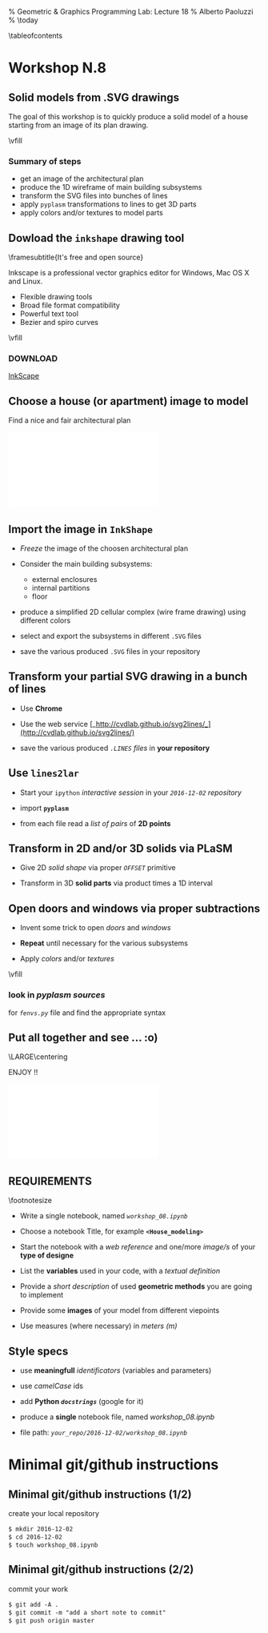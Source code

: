 % Geometric \& Graphics Programming Lab: Lecture 18
% Alberto Paoluzzi
% \today

\tableofcontents

# Workshop N.8 



## Solid models from .SVG drawings

The goal of this workshop is to quickly produce a solid model of a house 
starting from an image of its plan drawing.

\vfill

### Summary of steps

*	get an image of the architectural plan
*	produce the 1D wireframe of main building subsystems
*	transform the  SVG files into bunches of lines 
*	apply `pyplasm` transformations to lines to get 3D parts
*	apply colors and/or textures to model parts





## Dowload the `inkshape` drawing tool 
\framesubtitle{It's free and open source}

Inkscape is a professional vector graphics editor for Windows, Mac OS X and Linux. 


*	Flexible drawing tools
*	Broad file format compatibility
*	Powerful text tool
*	Bezier and spiro curves

\vfill

### DOWNLOAD

[InkScape](https://inkscape.org/en/)




## Choose a house (or apartment) image to model

Find a nice and fair architectural plan

![[*Images from Google*](https://www.google.it/search?q=architectural+drawings&rlz=1C5CHFA_enIT703IT707&espv=2&biw=1406&bih=755&source=lnms&tbm=isch&sa=X&ved=0ahUKEwjNxL_D2tTQAhXICsAKHckEBJAQ_AUIBigB#tbm=isch&q=architectural+drawings+floor+plans)](figure-1.pdf "drawings.pdf")  


## Import the image in `InkShape`

*	_Freeze_ the image of the choosen architectural plan

*	Consider the main building subsystems:
	
	-	external enclosures
	-	internal partitions
	-	floor 
	
*	produce a simplified 2D cellular complex (wire frame drawing) using different colors

*	select and export the subsystems in different `.SVG` files

*	save the various produced `.SVG` files in your repository


## Transform your partial SVG drawing in a bunch of lines


*	Use **Chrome** 

*	Use the web service [_http://cvdlab.github.io/svg2lines/_](http://cvdlab.github.io/svg2lines/)

*	save the various produced _`.LINES` files_ in **your repository**

## Use `lines2lar`

*	Start your `ipython` _interactive session_ in your _`2016-12-02` repository_

*	import **`pyplasm`**

*	from each file read a _list of pairs_ of **2D points**


## Transform in 2D and/or 3D solids via PLaSM

*	Give 2D *solid shape* via proper _`OFFSET`_ primitive

*	Transform in 3D **solid parts** via product times a 1D interval



## Open doors and windows via proper subtractions

*	Invent some trick to open _doors_ and _windows_

* 	**Repeat** until necessary for the various subsystems

*	Apply _colors_ and/or _textures_

\vfill

### look in _pyplasm sources_ 

for _`fenvs.py`_ file and find the appropriate syntax


## Put all together and see ... :o)

\LARGE\centering

ENJOY !!


![[*Images from Google*](https://www.google.it/search?q=architectural+drawings&rlz=1C5CHFA_enIT703IT707&espv=2&biw=1406&bih=755&source=lnms&tbm=isch&sa=X&ved=0ahUKEwjNxL_D2tTQAhXICsAKHckEBJAQ_AUIBigB#tbm=isch&q=architectural+drawings+of+houses+3d)](figure-2.pdf "drawings.pdf")  



## REQUIREMENTS

\footnotesize

*	Write a single notebook,  named *`workshop_08.ipynb`* 

*	Choose a notebook Title,  for example **`<House_modeling>`** 

*	Start the notebook with a *web reference* and one/more *image/s* of your **type of designe** 

*	List the **variables** used in your code, with a *textual definition*

*	Provide a *short description* of used **geometric methods** you are going to implement


*	Provide some **images** of your model from different viepoints

* 	Use measures (where necessary) in *meters ($m$)* 



## Style specs 


*	use **meaningfull** _identificators_ (variables and parameters)

*	use _camelCase_ ids

*	add **Python _`docstrings`_** (google for it)

*	produce a **single** notebook file, named *workshop_08.ipynb*

*	file path:  _`your_repo/2016-12-02/workshop_08.ipynb`_




# Minimal git/github instructions


## Minimal git/github instructions  (1/2)

create your local repository

```
$ mkdir 2016-12-02
$ cd 2016-12-02
$ touch workshop_08.ipynb
```


## Minimal git/github instructions  (2/2)

commit your work

```
$ git add -A .
$ git commit -m "add a short note to commit"
$ git push origin master
```
